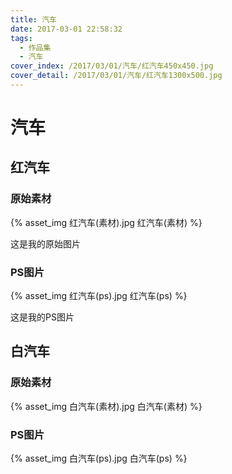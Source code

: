 ```yaml
---
title: 汽车
date: 2017-03-01 22:58:32
tags: 
  - 作品集
  - 汽车
cover_index: /2017/03/01/汽车/红汽车450x450.jpg
cover_detail: /2017/03/01/汽车/红汽车1300x500.jpg
---
```


# 汽车

## 红汽车

### 原始素材

{% asset_img 红汽车(素材).jpg 红汽车(素材) %}

这是我的原始图片

### PS图片

{% asset_img 红汽车(ps).jpg 红汽车(ps) %}

这是我的PS图片

## 白汽车

### 原始素材

{% asset_img 白汽车(素材).jpg 白汽车(素材) %}

### PS图片

{% asset_img 白汽车(ps).jpg 白汽车(ps) %}
